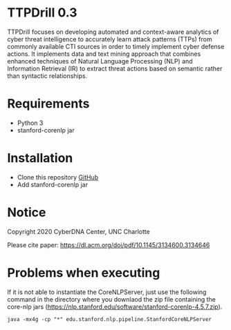 # TTPDrill 0.3
TTPDrill focuses on developing automated and context-aware analytics of cyber threat intelligence to accurately learn attack patterns (TTPs) from commonly available CTI sources in order to timely implement cyber defense actions. It implements data and text mining approach that combines enhanced techniques of Natural Language Processing (NLP) and Information Retrieval (IR) to extract threat actions based on semantic rather than syntactic relationships. 

# Requirements
* Python 3
* stanford-corenlp jar

# Installation

* Clone this repository
  [GitHub](https://github.com/mpurba1/TTPDrill-0.3.git)  
* Add stanford-corenlp jar

# Notice
Copyright 2020 CyberDNA Center, UNC Charlotte

Please cite paper: https://dl.acm.org/doi/pdf/10.1145/3134600.3134646

# Problems when executing
If it is not able to instantiate the CoreNLPServer, just use the following command in the directory where you downlaod
the zip file containing the core-nlp jars (https://nlp.stanford.edu/software/stanford-corenlp-4.5.7.zip).
```
java -mx4g -cp "*" edu.stanford.nlp.pipeline.StanfordCoreNLPServer
```
